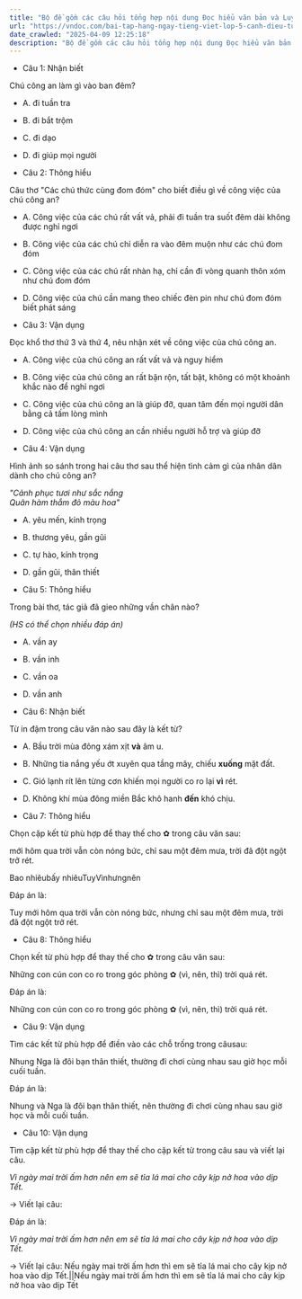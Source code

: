 ```yaml
---
title: "Bộ đề gồm các câu hỏi tổng hợp nội dung Đọc hiểu văn bản và Luyện từ và câu được học ở Tuần 16 trong chương trình Tiếng Việt lớp 5 Tập 1 Cánh Diều"
url: "https://vndoc.com/bai-tap-hang-ngay-tieng-viet-lop-5-canh-dieu-tuan-16-thu-5-331483"
date_crawled: "2025-04-09 12:25:18"
description: "Bộ đề gồm các câu hỏi tổng hợp nội dung Đọc hiểu văn bản và Luyện từ và câu được học ở Tuần 16 trong chương trình Tiếng Việt lớp 5 Tập 1 Cánh Diều"
---
```


* Câu 1:  Nhận biết

Chú công an làm gì vào ban đêm?

  * A. đi tuần tra 
  * B. đi bắt trộm 
  * C. đi dạo 
  * D. đi giúp mọi người 



* Câu 2:  Thông hiểu

Câu thơ "Các chú thức cùng đom đóm" cho biết điều gì về công việc của chú công an?

  * A. Công việc của các chú rất vất vả, phải đi tuần tra suốt đêm dài không được nghỉ ngơi 
  * B. Công việc của các chú chỉ diễn ra vào đêm muộn như các chú đom đóm 
  * C. Công việc của các chú rất nhàn hạ, chỉ cần đi vòng quanh thôn xóm như chú đom đóm 
  * D. Công việc của chú cần mang theo chiếc đèn pin như chú đom đóm biết phát sáng 



* Câu 3:  Vận dụng

Đọc khổ thơ thứ 3 và thứ 4, nêu nhận xét về công việc của chú công an.

  * A. Công việc của chú công an rất vất vả và nguy hiểm 
  * B. Công việc của chú công an rất bận rộn, tất bật, không có một khoảnh khắc nào để nghỉ ngơi 
  * C. Công việc của chú công an là giúp đỡ, quan tâm đến mọi người dân bằng cả tấm lòng mình 
  * D. Công việc của chú công an cần nhiều người hỗ trợ và giúp đỡ 



* Câu 4:  Vận dụng

Hình ảnh so sánh trong hai câu thơ sau thể hiện tình cảm gì của nhân dân dành cho chú công an?

_"Cảnh phục tươi như sắc nắng_  
 _Quân hàm thắm đỏ màu hoa"_

  * A. yêu mến, kính trọng 
  * B. thương yêu, gần gũi 
  * C. tự hào, kính trọng 
  * D. gần gũi, thân thiết 



* Câu 5:  Thông hiểu

Trong bài thơ, tác giả đã gieo những vần chân nào?

_(HS có thể chọn nhiều đáp án)_

  * A. vần ay 
  * B. vần inh 
  * C. vần oa 
  * D. vần anh 



* Câu 6:  Nhận biết

Từ in đậm trong câu văn nào sau đây là kết từ?

  * A. Bầu trời mùa đông xám xịt **và** âm u. 
  * B. Những tia nắng yếu ớt xuyên qua tầng mây, chiếu **xuống** mặt đất. 
  * C. Gió lạnh rít lên từng cơn khiến mọi người co ro lại **vì** rét. 
  * D. Không khí mùa đông miền Bắc khô hanh **đến** khó chịu. 



* Câu 7:  Thông hiểu

Chọn cặp kết từ phù hợp để thay thế cho ✿ trong câu văn sau:

mới hôm qua trời vẫn còn nóng bức,  chỉ sau một đêm mưa, trời đã đột ngột trở rét.

Bao nhiêubấy nhiêuTuyVìnhưngnên

Đáp án là:

Tuy mới hôm qua trời vẫn còn nóng bức, nhưng chỉ sau một đêm mưa, trời đã đột ngột trở rét.

* Câu 8:  Thông hiểu

Chọn kết từ phù hợp để thay thế cho ✿ trong câu văn sau:

Những con cún con co ro trong góc phòng ✿ (vì, nên, thì) trời quá rét.

Đáp án là:

Những con cún con co ro trong góc phòng ✿ (vì, nên, thì) trời quá rét.

* Câu 9:  Vận dụng

Tìm các kết từ phù hợp để điền vào các chỗ trống trong câusau:

Nhung  Nga là đôi bạn thân thiết,  thường đi chơi cùng nhau sau giờ học  mỗi cuối tuần.

Đáp án là:

Nhung và Nga là đôi bạn thân thiết, nên thường đi chơi cùng nhau sau giờ học và mỗi cuối tuần.

* Câu 10:  Vận dụng

Tìm cặp kết từ phù hợp để thay thế cho cặp kết từ trong câu sau và viết lại câu.

_Vì ngày mai trời ấm hơn nên em sẽ tỉa lá mai cho cây kịp nở hoa vào dịp Tết._

→ Viết lại câu: 

Đáp án là:

_Vì ngày mai trời ấm hơn nên em sẽ tỉa lá mai cho cây kịp nở hoa vào dịp Tết._

→ Viết lại câu: Nếu ngày mai trời ấm hơn thì em sẽ tỉa lá mai cho cây kịp nở hoa vào dịp Tết.||Nếu ngày mai trời ấm hơn thì em sẽ tỉa lá mai cho cây kịp nở hoa vào dịp Tết
